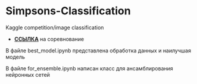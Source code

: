 # Simpsons-Classification
Kaggle competition/image classification

- [__ССЫЛКА__](https://www.kaggle.com/c/journey-springfield) на соревнование

В файле best_model.ipynb представлена обработка данных и наилучшая модель 

В файле for_ensemble.ipynb  написан класс для ансамблирования нейронных сетей